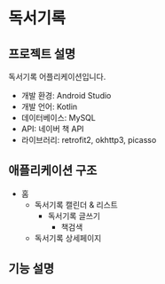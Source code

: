 # 독서기록

## 프로젝트 설명
독서기록 어플리케이션입니다.

- 개발 환경: Android Studio
- 개발 언어: Kotlin
- 데이터베이스: MySQL
- API: 네이버 책 API
- 라이브러리: retrofit2, okhttp3, picasso

## 애플리케이션 구조
- 홈
  - 독서기록 캘린더 & 리스트
    - 독서기록 글쓰기
      - 책검색
  - 독서기록 상세페이지

## 기능 설명

